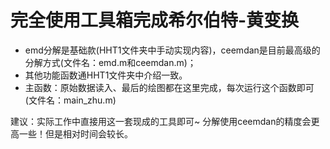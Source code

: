 # 完全使用工具箱完成希尔伯特-黄变换

- emd分解是基础款(HHT1文件夹中手动实现内容)，ceemdan是目前最高级的分解方式(文件名：emd.m和ceemdan.m)；
- 其他功能函数通HHT1文件夹中介绍一致。
- 主函数：原始数据读入、最后的绘图都在这里完成，每次运行这个函数即可(文件名：main_zhu.m)

建议：实际工作中直接用这一套现成的工具即可~ 分解使用ceemdan的精度会更高一些！但是相对时间会较长。

